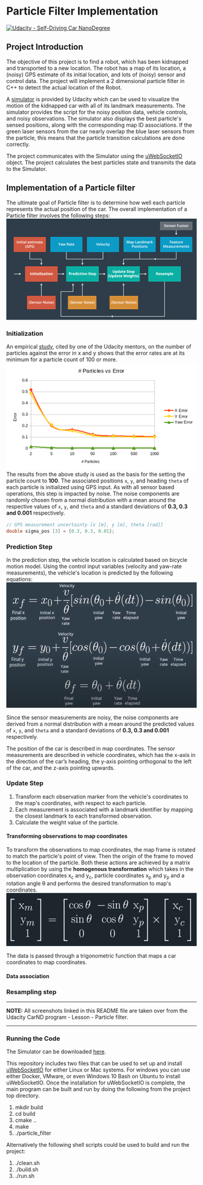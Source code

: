 # Particle Filter Implementation
[![Udacity - Self-Driving Car NanoDegree](https://s3.amazonaws.com/udacity-sdc/github/shield-carnd.svg)](http://www.udacity.com/drive)

## Project Introduction
The objective of this project is to find a robot, which has been kidnapped and transported to a new location. The robot has a map of its location, a (noisy) GPS estimate of its initial location, and lots of (noisy) sensor and control data. The project will implement a 2 dimensional particle filter in C++ to detect the actual location of the Robot.

A [simulator](https://github.com/udacity/self-driving-car-sim/) is provided by Udacity which can be used to visualize the motion of the kidnapped car with all of its landmark measurements. The simulator provides the script for the noisy position data, vehicle controls, and noisy observations. The simulator also displays the best particle's sensed positions, along with the corresponding map ID associations. If the green laser sensors from the car nearly overlap the blue laser sensors from the particle, this means that the particle transition calculations are done correctly.

The project communicates with the Simulator using the [uWebSocketIO](https://github.com/uWebSockets/uWebSockets) object. The project calculates the best particles state and transmits the data to the Simulator.

[//]: # (Image References)

[image1]: ./images/particle_filter_process.png "particle filter implementation process"
[image2]: ./images/particle_count.png "particle count"
[image3]: ./images/motion_models.png "motion model"
[image4]: ./images/pseudo_code.png "pseudo code"
[image5]: ./images/homogenous_transformation.png "homogenous transformation"
## Implementation of a Particle filter
The ultimate goal of Particle filter is to determine how well each particle represents the actual position of the car. The overall implementation of a Particle filter involves the following steps: <br>
![particle_filter_process][image1]

### Initialization
An empirical [study](https://knowledge.udacity.com/questions/29851), cited by one of the Udacity mentors, on the number of particles against the error in x and y shows that the error rates are at its minimum for a particle count of 100 or more.
![particle_count][image2]<br>
The results from the above study is used as the basis for the setting the particle count to **100**.
The associated positions `x`, `y`, and heading `theta` of each particle is initialized using GPS input. As with all sensor based operations, this step is impacted by noise. The noise components are randomly chosen from a normal distribution with a mean around the respective values of  `x`, `y`, and `theta` and a standard deviations of **0.3, 0.3 and 0.001** respectively.
```c++
// GPS measurement uncertainty [x [m], y [m], theta [rad]]
double sigma_pos [3] = {0.3, 0.3, 0.01};
```

### Prediction Step
In the prediction step, the vehicle location is calculated based on bicycle motion model. Using the control input variables (velocity and yaw-rate measurements), the vehicle's location is predicted by the following equations:<br>
![motion_model][image3]

Since the sensor measurements are noisy, the noise components are derived from a normal distribution with a mean around the predicted values of  `x`, `y`, and `theta` and a standard deviations of **0.3, 0.3 and 0.001** respectively.

The position of the car is described in map coordinates. The sensor measurements are described in vehicle coordinates, which has the x-axis in the direction of the car’s heading, the y-axis pointing orthogonal to the left of the car, and the z-axis pointing upwards.

### Update Step
1. Transform each observation marker from the vehicle's coordinates to the map's coordinates, with respect to each particle.
2. Each measurement is associated with a landmark identifier by mapping the closest landmark to each transformed observation.
3. Calculate the weight value of the particle.

#### Transforming observations to map coordinates
To transform the observations to map coordinates, the map frame is rotated to match the particle's point of view. Then the origin of the frame to moved to the location of the particle. Both these actions are achieved by a matrix multiplication by using the **homogenous transformation** which takes in the observation coordinates x<sub>c</sub> and y<sub>c</sub>, particle coordinates x<sub>p</sub> and y<sub>p</sub> and a rotation angle θ and performs the desired transformation to map's coordinates.
![motion_model][image5]

The data is passed through a trigonometric function that maps a car coordinates to map coordinates.
#### Data association

### Resampling step


---

**NOTE:** All screenshots linked in this README file are taken over from the Udacity CarND program - Lesson - Particle filter.

---
### Running the Code
The Simulator can be downloaded [here](https://github.com/udacity/self-driving-car-sim/releases).

This repository includes two files that can be used to set up and install [uWebSocketIO](https://github.com/uWebSockets/uWebSockets) for either Linux or Mac systems. For windows you can use either Docker, VMware, or even Windows 10 Bash on Ubuntu to install uWebSocketIO. Once the installation for uWebSocketIO is complete, the main program can be built and run by doing the following from the project top directory.

1. mkdir build
2. cd build
3. cmake ..
4. make
5. ./particle_filter

Alternatively the following shell scripts could be used to build and run the project:

1. ./clean.sh
2. ./build.sh
3. ./run.sh
